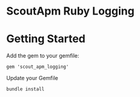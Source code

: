 # ScoutApm Ruby Logging

# Getting Started
Add the gem to your gemfile:

`gem 'scout_apm_logging'`

Update your Gemfile

`bundle install`